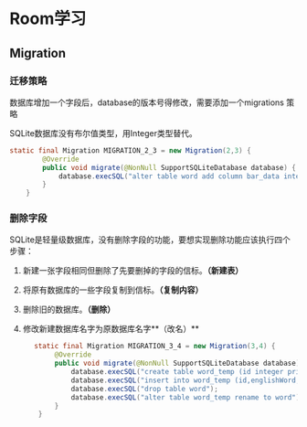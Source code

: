# Room学习

## Migration

### 迁移策略

数据库增加一个字段后，database的版本号得修改，需要添加一个migrations 策略

SQLite数据库没有布尔值类型，用Integer类型替代。

```java
static final Migration MIGRATION_2_3 = new Migration(2,3) {
        @Override
        public void migrate(@NonNull SupportSQLiteDatabase database) {
            database.execSQL("alter table word add column bar_data integer not null default 0");
        }
    }
```

### 删除字段

SQLite是轻量级数据库，没有删除字段的功能，要想实现删除功能应该执行四个步骤：

1. 新建一张字段相同但删除了先要删掉的字段的信标。**（新建表）**

2. 将原有数据库的一些字段复制到信标。**（复制内容）**

3. 删除旧的数据库。**（删除）**

4. 修改新建数据库名字为原数据库名字**（改名）**

```java
      static final Migration MIGRATION_3_4 = new Migration(3,4) {
           @Override
           public void migrate(@NonNull SupportSQLiteDatabase database) {
               database.execSQL("create table word_temp (id integer primary key not null,englishWord TEXT,chineseMeaning text,bar_data integer not null default 0)");
               database.execSQL("insert into word_temp (id,englishWord,chineseMeaning,bar_data) select id,englishWord,chineseMeaning,bar_data from word;");
               database.execSQL("drop table word");
               database.execSQL("alter table word_temp rename to word");
           }
       }
```

   